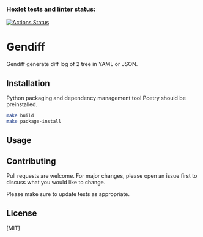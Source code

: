 ### Hexlet tests and linter status:
[![Actions Status](https://github.com/adryabinov/python-project-lvl2/workflows/hexlet-check/badge.svg)](https://github.com/adryabinov/python-project-lvl2/actions)

# Gendiff

Gendiff generate diff log of 2 tree in YAML or JSON.

## Installation

Python packaging and dependency management tool Poetry should be preinstalled.

```bash
make build
make package-install
```

## Usage


## Contributing
Pull requests are welcome. For major changes, please open an issue first to discuss what you would like to change.

Please make sure to update tests as appropriate.

## License
[MIT]
